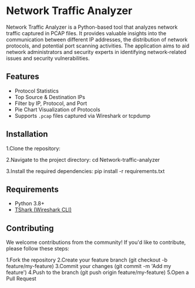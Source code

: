 # Network Traffic Analyzer

Network Traffic Analyzer is a Python-based tool that analyzes network traffic captured in PCAP files. It provides valuable insights into the communication between different IP addresses, the distribution of network protocols, and potential port scanning activities. The application aims to aid network administrators and security experts in identifying network-related issues and security vulnerabilities.


## Features

- Protocol Statistics
- Top Source & Destination IPs
- Filter by IP, Protocol, and Port
- Pie Chart Visualization of Protocols
- Supports `.pcap` files captured via Wireshark or tcpdump

## Installation

1.Clone the repository:

2.Navigate to the project directory: cd Network-traffic-analyzer

3.Install the required dependencies: pip install -r requirements.txt

## Requirements

- Python 3.8+
- [TShark (Wireshark CLI)](https://www.wireshark.org/download.html)

## Contributing
We welcome contributions from the community! If you'd like to contribute, please follow these steps:

1.Fork the repository
2.Create your feature branch (git checkout -b feature/my-feature)
3.Commit your changes (git commit -m 'Add my feature')
4.Push to the branch (git push origin feature/my-feature)
5.Open a Pull Request

